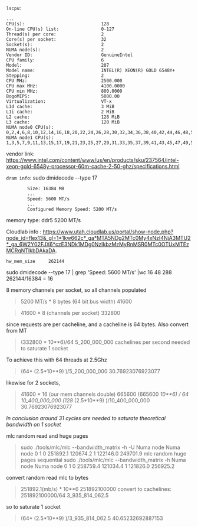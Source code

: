 `lscpu`:
```
...
CPU(s):                             128
On-line CPU(s) list:                0-127
Thread(s) per core:                 2
Core(s) per socket:                 32
Socket(s):                          2
NUMA node(s):                       2
Vendor ID:                          GenuineIntel
CPU family:                         6
Model:                              207
Model name:                         INTEL(R) XEON(R) GOLD 6548Y+
Stepping:                           2
CPU MHz:                            2500.000
CPU max MHz:                        4100.0000
CPU min MHz:                        800.0000
BogoMIPS:                           5000.00
Virtualization:                     VT-x
L1d cache:                          3 MiB
L1i cache:                          2 MiB
L2 cache:                           128 MiB
L3 cache:                           120 MiB
NUMA node0 CPU(s):                  0,2,4,6,8,10,12,14,16,18,20,22,24,26,28,30,32,34,36,38,40,42,44,46,48,50,52,54,56,58,60,62,64,66,68,70,72,74,76,78,80,82,84,86,88,90,92,94,96,98,100,102,104,106,108,110,112,114,116,118,120,122,124,126
NUMA node1 CPU(s):                  1,3,5,7,9,11,13,15,17,19,21,23,25,27,29,31,33,35,37,39,41,43,45,47,49,51,53,55,57,59,61,63,65,67,69,71,73,75,77,79,81,83,85,87,89,91,93,95,97,99,101,103,105,107,109,111,113,115,117,119,121,123,125,127
```
vendor link: https://www.intel.com/content/www/us/en/products/sku/237564/intel-xeon-gold-6548y-processor-60m-cache-2-50-ghz/specifications.html

`dram info`: sudo dmidecode --type 17
```
        Size: 16384 MB
        ...
        Speed: 5600 MT/s
        ...
        Configured Memory Speed: 5200 MT/s
```
memory type: ddr5 5200 MT/s

Cloudlab info : https://www.utah.cloudlab.us/portal/show-node.php?node_id=flex13&_gl=1*1kw662c*_ga*MTA5NDg2MTc0My4xNzI4NjA3MTU2*_ga_6W2Y02FJX6*czE3NDk1MDg0NzIkbzMzMyRnMSR0MTc0OTUxMTEzMCRqNTIkbDAkaDA.
```
hw_mem_size 	262144
```
sudo dmidecode --type 17 | grep 'Speed: 5600 MT/s' |wc
     16      48     288
 262144/16384 = 16

8 memory channels per socket, so all channels populated

>5200 MT/s * 8 bytes (64 bit bus width)
41600

> 41600 * 8 (channels per socket)
332800

since requests are per cacheline, and a cacheline is 64 bytes. Also convert from MT
>(332800 * 10**6)/64
5_200_000_000 cachelines per second needed to saturate 1 socket

To achieve this with 64 threads at 2.5Ghz
> (64* (2.5*10**9) )/5_200_000_000
30.76923076923077 


likewise for 2 sockets, 
> 41600 * 16 (our mem channels double)
665600
> (665600 *10**6) / 64
10_400_000_000
>(128* (2.5*10**9) )/10_400_000_000
30.76923076923077

*In conclusion around 31 cycles are needed to saturate theoretical bandwidth on 1 socket*

mlc random read and huge pages
> sudo ./tools/mlc/mlc --bandwidth_matrix -h -U
                Numa node
Numa node            0       1
       0        251892.1        120674.2
       1        122146.0        249701.9
mlc random huge pages sequential
> sudo ./tools/mlc/mlc --bandwidth_matrix -h
                Numa node
Numa node            0       1
       0        258759.4        121034.4
       1        121826.0        256925.2

convert random read mlc to bytes
> 251892.1(mb/s) * 10**6
251892100000
convert to cachelines:
> 251892100000/64
3_935_814_062.5

so to saturate 1 socket
> (64* (2.5*10**9) )/3_935_814_062.5
40.65232692887153
